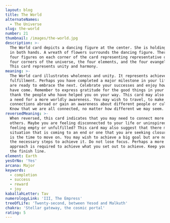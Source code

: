 ```yaml
---
layout: blog
title: The World
alternateNames:
  - The Universe
slug: the-world
number: 21
thumbnail: /images/the-world.jpg
description: >-
  The World card depicts a dancing figure at the center. She is holding a wand
  in both hands. A wreath of flowers surrounds the dancing figure. There are
  four figures on each corner of the card representing representative of the
  four corners of the universe, the four elements, and the four evangelicals.
  This card represents unity and harmony.
meaning: >-
  The World card illustrates wholeness and unity. It represents achievement and
  fulfillment. Perhaps you have completed a major milestone in your life and you
  are ready to embrace the next. Celebrate your successes and enjoy how far you
  have come. Remember to express gratitude for the good things in your life, to
  thank the people who have helped you on your way. This card may also represent
  a need for a more worldly awareness. You may wish to travel, to make
  connections abroad or gain an awareness about different people or cultures.
  Know that we are all connected, no matter how different we may seem.
reversedMeaning: >-
  When reversed, this card indicates that you may need to connect more with
  others. Maybe you are feeling disconnected to your life or uninspired. Are you
  feeling empty or unfulfilled? This card may also suggest that there may be a
  situation that is coming to an end or one that you are seeking closure on. Now
  is the time to move on. You may wish to achieve a big goal but are not taking
  the necessary steps to achieve it. Do not lose focus. Perhaps a more creative
  approach is required to achieve what you set out to achieve. Keep your eye on
  the finish line.
element: Earth
yesOrNo: 'Yes'
arcana: Major
keywords:
  - completion
  - success
  - reward
  - joy
kaballahLetter: Tav
numerologyLink: 'III, The Empress'
treeOfLife: 'Twenty-second, between Yesod and Malkuth'
chakra: 'Stellar gateway, the cosmic portal'
rating: 5
---
```


